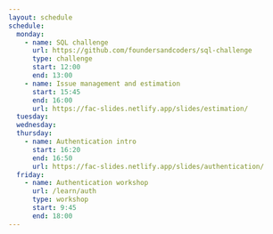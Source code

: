 ```yaml
---
layout: schedule
schedule:
  monday:
    - name: SQL challenge
      url: https://github.com/foundersandcoders/sql-challenge
      type: challenge
      start: 12:00
      end: 13:00
    - name: Issue management and estimation
      start: 15:45
      end: 16:00
      url: https://fac-slides.netlify.app/slides/estimation/
  tuesday:
  wednesday:
  thursday:
    - name: Authentication intro
      start: 16:20
      end: 16:50
      url: https://fac-slides.netlify.app/slides/authentication/
  friday:
    - name: Authentication workshop
      url: /learn/auth
      type: workshop
      start: 9:45
      end: 18:00
---
```

